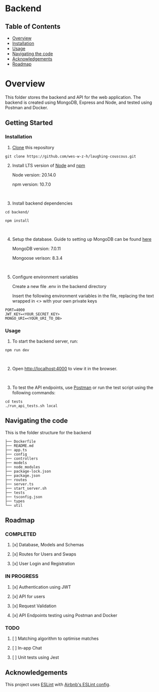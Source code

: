 # Backend

## Table of Contents

- [Overview](#overview)
- [Installation](#installation)
- [Usage](#usage)
- [Navigating the code](#Navigating-the-code)
- [Acknowledgements](#acknowledgements)
- [Roadmap](#roadmap)

# Overview

This folder stores the backend and API for the web application. The backend is created using MongoDB, Express and Node, and
tested using Postman and Docker.

## Getting Started

### Installation

1. [Clone](https://docs.github.com/en/get-started/getting-started-with-git/about-remote-repositories) this repository

```console
git clone https://github.com/wes-w-z-h/laughing-couscous.git
```

2.  Install LTS version of [Node](https://nodejs.org/en) and [npm](https://docs.npmjs.com/downloading-and-installing-node-js-and-npm)

    Node version: 20.14.0

    npm version: 10.7.0

<br />

3.  Install backend dependencies

```console
cd backend/
```

```console
npm install
```

<br />

4. Setup the database. Guide to setting up MongoDB can be found [here](https://www.mongodb.com/docs/manual/tutorial/getting-started/)

   MongoDB version: 7.0.11

   Mongoose verison: 8.3.4

<br />

5. Configure environment variables

   Create a new file .env in the backend directory

   Insert the following environment variables in the file, replacing the text wrapped in <> with your own private keys

```console
PORT=4000
JWT_KEY=<YOUR_SECRET_KEY>
MONGO_URI=<YOUR_URI_TO_DB>
```

### Usage

1. To start the backend server, run:

```console
npm run dev
```

<br />

2. Open [http://localhost:4000](http://localhost:4000) to view it in the browser.

<br />

3. To test the API endpoints, use [Postman](https://learning.postman.com/docs/getting-started/overview/)
   or run the test script using the following commands:

```console
cd tests
./run_api_tests.sh local
```

## Navigating the code

This is the folder structure for the backend

```console
├── Dockerfile
├── README.md
├── app.ts
├── config
├── controllers
├── models
├── node_modules
├── package-lock.json
├── package.json
├── routes
├── server.ts
├── start_server.sh
├── tests
├── tsconfig.json
├── types
└── util
```

## Roadmap

### COMPLETED

1. [x] Database, Models and Schemas

2. [x] Routes for Users and Swaps

3. [x] User Login and Registration

### IN PROGRESS

1. [x] Authentication using JWT

2. [x] API for users

3. [x] Request Validation

4. [x] API Endpoints testing using Postman and Docker

### TODO

1. [ ] Matching algorithm to optimise matches

2. [ ] In-app Chat

3. [ ] Unit tests using Jest

## Acknowledgements

This project uses [ESLint](https://eslint.org/) with [Airbnb's ESLint config](https://www.npmjs.com/package/eslint-config-airbnb-typescript).
